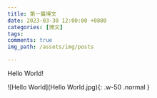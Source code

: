 ```yaml
---
title: 第一篇博文
date: 2023-03-30 12:00:00 +0800
categories: [博文]
tags: 
comments: true
img_path: /assets/img/posts

---
```


Hello World!

![Hello World](Hello World.jpg){: .w-50 .normal }

<!-- {% include embed/bilibili.html id='BV1ds411m7Ns' %} -->
